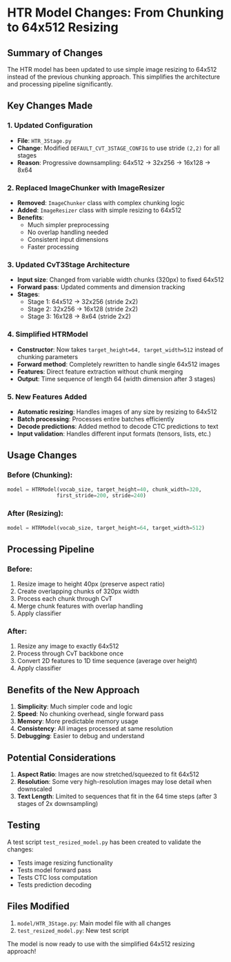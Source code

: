 # HTR Model Changes: From Chunking to 64x512 Resizing

## Summary of Changes

The HTR model has been updated to use simple image resizing to 64x512 instead of the previous chunking approach. This simplifies the architecture and processing pipeline significantly.

## Key Changes Made

### 1. Updated Configuration
- **File**: `HTR_3Stage.py`
- **Change**: Modified `DEFAULT_CVT_3STAGE_CONFIG` to use stride `(2,2)` for all stages
- **Reason**: Progressive downsampling: 64x512 → 32x256 → 16x128 → 8x64

### 2. Replaced ImageChunker with ImageResizer
- **Removed**: `ImageChunker` class with complex chunking logic
- **Added**: `ImageResizer` class with simple resizing to 64x512
- **Benefits**: 
  - Much simpler preprocessing
  - No overlap handling needed
  - Consistent input dimensions
  - Faster processing

### 3. Updated CvT3Stage Architecture
- **Input size**: Changed from variable width chunks (320px) to fixed 64x512
- **Forward pass**: Updated comments and dimension tracking
- **Stages**: 
  - Stage 1: 64x512 → 32x256 (stride 2x2)
  - Stage 2: 32x256 → 16x128 (stride 2x2) 
  - Stage 3: 16x128 → 8x64 (stride 2x2)

### 4. Simplified HTRModel
- **Constructor**: Now takes `target_height=64, target_width=512` instead of chunking parameters
- **Forward method**: Completely rewritten to handle single 64x512 images
- **Features**: Direct feature extraction without chunk merging
- **Output**: Time sequence of length 64 (width dimension after 3 stages)

### 5. New Features Added
- **Automatic resizing**: Handles images of any size by resizing to 64x512
- **Batch processing**: Processes entire batches efficiently
- **Decode predictions**: Added method to decode CTC predictions to text
- **Input validation**: Handles different input formats (tensors, lists, etc.)

## Usage Changes

### Before (Chunking):
```python
model = HTRModel(vocab_size, target_height=40, chunk_width=320, 
                first_stride=200, stride=240)
```

### After (Resizing):
```python
model = HTRModel(vocab_size, target_height=64, target_width=512)
```

## Processing Pipeline

### Before:
1. Resize image to height 40px (preserve aspect ratio)
2. Create overlapping chunks of 320px width
3. Process each chunk through CvT
4. Merge chunk features with overlap handling
5. Apply classifier

### After:
1. Resize any image to exactly 64x512 
2. Process through CvT backbone once
3. Convert 2D features to 1D time sequence (average over height)
4. Apply classifier

## Benefits of the New Approach

1. **Simplicity**: Much simpler code and logic
2. **Speed**: No chunking overhead, single forward pass
3. **Memory**: More predictable memory usage
4. **Consistency**: All images processed at same resolution
5. **Debugging**: Easier to debug and understand

## Potential Considerations

1. **Aspect Ratio**: Images are now stretched/squeezed to fit 64x512
2. **Resolution**: Some very high-resolution images may lose detail when downscaled
3. **Text Length**: Limited to sequences that fit in the 64 time steps (after 3 stages of 2x downsampling)

## Testing

A test script `test_resized_model.py` has been created to validate the changes:
- Tests image resizing functionality
- Tests model forward pass
- Tests CTC loss computation
- Tests prediction decoding

## Files Modified

1. `model/HTR_3Stage.py`: Main model file with all changes
2. `test_resized_model.py`: New test script

The model is now ready to use with the simplified 64x512 resizing approach!
